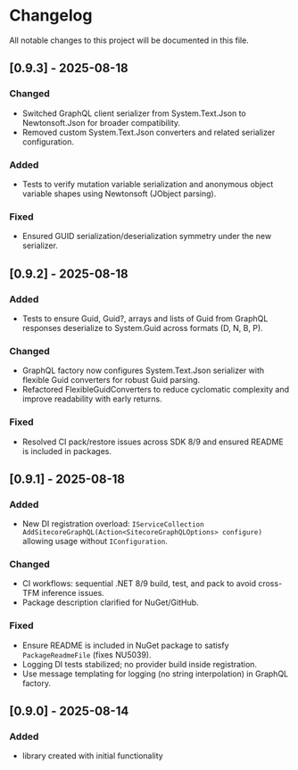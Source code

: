 # Changelog

All notable changes to this project will be documented in this file.

## [0.9.3] - 2025-08-18
### Changed
- Switched GraphQL client serializer from System.Text.Json to Newtonsoft.Json for broader compatibility.
- Removed custom System.Text.Json converters and related serializer configuration.

### Added
- Tests to verify mutation variable serialization and anonymous object variable shapes using Newtonsoft (JObject parsing).

### Fixed
- Ensured GUID serialization/deserialization symmetry under the new serializer.

## [0.9.2] - 2025-08-18
### Added
- Tests to ensure Guid, Guid?, arrays and lists of Guid from GraphQL responses deserialize to System.Guid across formats (D, N, B, P).

### Changed
- GraphQL factory now configures System.Text.Json serializer with flexible Guid converters for robust Guid parsing.
- Refactored FlexibleGuidConverters to reduce cyclomatic complexity and improve readability with early returns.

### Fixed
- Resolved CI pack/restore issues across SDK 8/9 and ensured README is included in packages.

## [0.9.1] - 2025-08-18
### Added
- New DI registration overload: `IServiceCollection AddSitecoreGraphQL(Action<SitecoreGraphQLOptions> configure)` allowing usage without `IConfiguration`.

### Changed
- CI workflows: sequential .NET 8/9 build, test, and pack to avoid cross-TFM inference issues.
- Package description clarified for NuGet/GitHub.

### Fixed
- Ensure README is included in NuGet package to satisfy `PackageReadmeFile` (fixes NU5039).
- Logging DI tests stabilized; no provider build inside registration.
- Use message templating for logging (no string interpolation) in GraphQL factory.

## [0.9.0] - 2025-08-14
### Added
- library created with initial functionality


